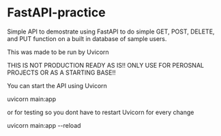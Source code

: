 # FastAPI-practice
Simple API to demostrate using FastAPI to do simple GET, POST, DELETE, and PUT function on a built in database of sample users.

This was made to be run by Uvicorn

THIS IS NOT PRODUCTION READY AS IS!! ONLY USE FOR PEROSNAL PROJECTS OR AS A STARTING BASE!!

You can start the API using Uvicorn

uvicorn main:app

or for testing so you dont have to restart Uvicorn for every change

uvicorn main:app --reload
